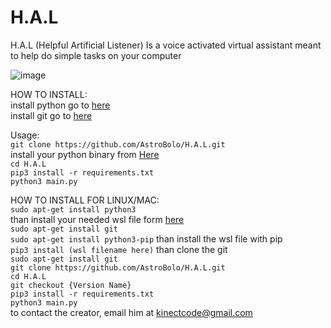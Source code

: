 # H.A.L

H.A.L (Helpful Artificial Listener) Is a voice activated virtual assistant meant to help do simple tasks on your computer

![image](https://raw.githubusercontent.com/AstroBolo/H.A.L/main/image.png)

HOW TO INSTALL:
<br>install python go to <a href="https://www.python.org/">here</a>
<br>install git go to <a href="https://git-scm.com/downloads">here</a>

Usage:
<br>`git clone https://github.com/AstroBolo/H.A.L.git`
<br>install your python binary from <a href="https://www.lfd.uci.edu/~gohlke/pythonlibs/#pyaudio">Here</a>
<br>`cd H.A.L`
<br>`pip3 install -r requirements.txt`
<br>`python3 main.py`

HOW TO INSTALL FOR LINUX/MAC:<br>
`sudo apt-get install python3`
<br>than install your needed wsl file form <a href="https://www.lfd.uci.edu/~gohlke/pythonlibs/#pyaudio">here</a>
<br>`sudo apt-get install git`
<br>`sudo apt-get install python3-pip`
than install the wsl file with pip
<br>`pip3 install (wsl filename here)`
than clone the git
<br>`sudo apt-get install git`
<br>`git clone https://github.com/AstroBolo/H.A.L.git`
<br>`cd H.A.L`
<br>`git checkout {Version Name}`
<br>`pip3 install -r requirements.txt`
<br>`python3 main.py`
<br>
to contact the creator, email him at kinectcode@gmail.com
